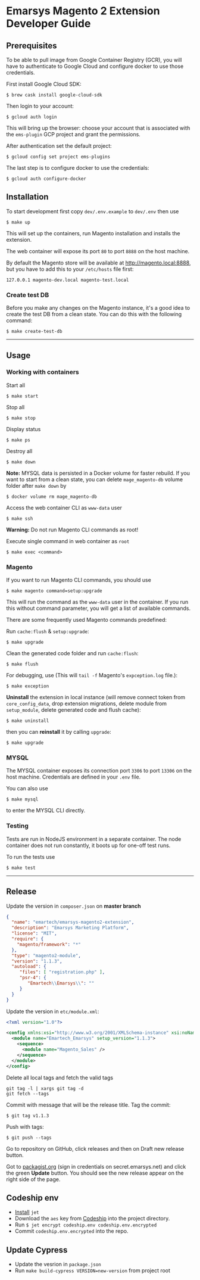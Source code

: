 # Emarsys Magento 2 Extension Developer Guide

## Prerequisites
To be able to pull image from Google Container Registry (GCR), you will have to authenticate to Google Cloud and
 configure docker to use those credentials.

First install Google Cloud SDK:
```
$ brew cask install google-cloud-sdk
```
Then login to your account:
```
$ gcloud auth login
```
This will bring up the browser: choose your account that is associated with the `ems-plugin` GCP project and grant the permissions.

After authentication set the default project:
```
$ gcloud config set project ems-plugins
```
The last step is to configure docker to use the credentials:
```
$ gcloud auth configure-docker
```

## Installation
To start development first copy `dev/.env.example` to `dev/.env` then use
```
$ make up
```
This will set up the containers, run Magento installation and installs the extension.

The web container will expose its port `80` to port `8888` on the host machine.

By default the Magento store will be available at http://magento.local:8888, but you have to add this to your `/etc/hosts` file first:
```
127.0.0.1 magento-dev.local magento-test.local
```

### Create test DB
Before you make any changes on the Magento instance, it's a good idea to create the test DB from a clean state. You can do this with the following command:
```
$ make create-test-db
```

---
## Usage
### Working with containers
Start all
```
$ make start
```
Stop all
```
$ make stop
```
Display status
```
$ make ps
```
Destroy all
```
$ make down
```
**Note:** MYSQL data is persisted in a Docker volume for faster rebuild. If you want to start from a clean state, you can delete `mage_magento-db` volume folder after `make down` by
```
$ docker volume rm mage_magento-db
```

Access the web container CLI as `www-data` user
```
$ make ssh
```
**Warning:** Do not run Magento CLI commands as root!

Execute single command in web container as `root`
```
$ make exec <command>
```

### Magento
If you want to run Magento CLI commands, you should use
```
$ make magento command=setup:upgrade
```
This will run the command as the `www-data` user in the container. If you run this without command parameter, you will get a list of available commands.

There are some frequently used Magento commands predefined:

Run `cache:flush` & `setup:upgrade`:
```
$ make upgrade
```

Clean the generated code folder and run `cache:flush`:
```
$ make flush
```

For debugging, use (This will `tail -f` Magento's `expception.log` file.):
```
$ make exception
```

**Uninstall** the extension in local instance (will remove connect token from `core_config_data`, drop extension migrations, delete module from `setup_module`, delete generated code and flush cache):
```
$ make uninstall
```
then you can **reinstall** it by calling `upgrade`:
```
$ make upgrade
```

### MYSQL
The MYSQL container exposes its connection port `3306` to port `13306` on the host machine. Credentials are defined in your `.env` file.

You can also use
```
$ make mysql
```
to enter the MYSQL CLI directly.

### Testing
Tests are run in NodeJS environment in a separate container. The node container does not run constantly, it boots up for one-off test runs.

To run the tests use
```
$ make test
```

---
## Release

Update the version in `composer.json` on **master branch**
```json
{
  "name": "emartech/emarsys-magento2-extension",
  "description": "Emarsys Marketing Platform",
  "license": "MIT",
  "require": {
    "magento/framework": "*"
  },
  "type": "magento2-module",
  "version": "1.1.3",
  "autoload": {
     "files": [ "registration.php" ],
     "psr-4": {
        "Emartech\\Emarsys\\": ""
     }
  }
}
```

Update the version in `etc/module.xml`:
```xml
<?xml version="1.0"?>

<config xmlns:xsi="http://www.w3.org/2001/XMLSchema-instance" xsi:noNamespaceSchemaLocation="urn:magento:framework:Module/etc/module.xsd">
  <module name="Emartech_Emarsys" setup_version="1.1.3">
    <sequence>
      <module name="Magento_Sales" />
    </sequence>
  </module>
</config>
```

Delete all local tags and fetch the valid tags
```
git tag -l | xargs git tag -d
git fetch --tags
```

Commit with message that will be the release title. Tag the commit:
```
$ git tag v1.1.3
```

Push with tags:
```
$ git push --tags
```

Go to repository on GitHub, click releases and then on Draft new release button.

Got to [packagist.org](https://packagist.org/packages/emartech/emarsys-magento2-extension) (sign in credentials on secret.emarsys.net) and click the green **Update** button. You should see the new release appear on the right side of the page.

## Codeship env
* [Install](https://documentation.codeship.com/pro/jet-cli/installation/) `jet`
* Download the `aes` key from [Codeship](https://app.codeship.com/projects/290273/configure) into the project directory.
* Run `$ jet encrypt codeship.env codeship.env.encrypted`
* Commit `codeship.env.encrypted` into the repo.

## Update Cypress
* Update the vesrion in `package.json`
* Run `make build-cypress VERSION=new-version` from project root
